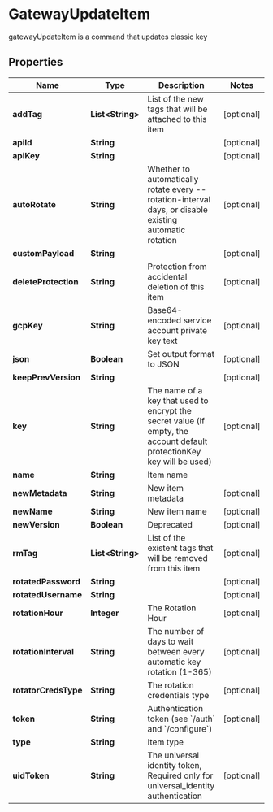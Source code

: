 

# GatewayUpdateItem

gatewayUpdateItem is a command that updates classic key
## Properties

Name | Type | Description | Notes
------------ | ------------- | ------------- | -------------
**addTag** | **List&lt;String&gt;** | List of the new tags that will be attached to this item |  [optional]
**apiId** | **String** |  |  [optional]
**apiKey** | **String** |  |  [optional]
**autoRotate** | **String** | Whether to automatically rotate every --rotation-interval days, or disable existing automatic rotation |  [optional]
**customPayload** | **String** |  |  [optional]
**deleteProtection** | **String** | Protection from accidental deletion of this item |  [optional]
**gcpKey** | **String** | Base64-encoded service account private key text |  [optional]
**json** | **Boolean** | Set output format to JSON |  [optional]
**keepPrevVersion** | **String** |  |  [optional]
**key** | **String** | The name of a key that used to encrypt the secret value (if empty, the account default protectionKey key will be used) |  [optional]
**name** | **String** | Item name | 
**newMetadata** | **String** | New item metadata |  [optional]
**newName** | **String** | New item name |  [optional]
**newVersion** | **Boolean** | Deprecated |  [optional]
**rmTag** | **List&lt;String&gt;** | List of the existent tags that will be removed from this item |  [optional]
**rotatedPassword** | **String** |  |  [optional]
**rotatedUsername** | **String** |  |  [optional]
**rotationHour** | **Integer** | The Rotation Hour |  [optional]
**rotationInterval** | **String** | The number of days to wait between every automatic key rotation (1-365) |  [optional]
**rotatorCredsType** | **String** | The rotation credentials type |  [optional]
**token** | **String** | Authentication token (see &#x60;/auth&#x60; and &#x60;/configure&#x60;) |  [optional]
**type** | **String** | Item type | 
**uidToken** | **String** | The universal identity token, Required only for universal_identity authentication |  [optional]



